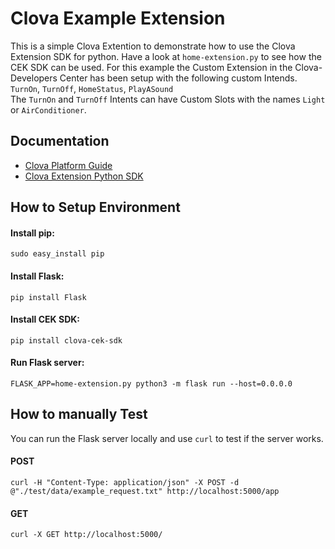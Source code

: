# Clova Example Extension

This is a simple Clova Extention to demonstrate how to use the Clova Extension SDK for python. Have a look at `home-extension.py` to see how the CEK SDK can be used.
For this example the Custom Extension in the Clova-Developers Center has been setup with the following custom Intends.
`TurnOn`, `TurnOff`, `HomeStatus`, `PlayASound`  
The `TurnOn` and `TurnOff` Intents can have Custom Slots with the names `Light` or `AirConditioner`.


## Documentation

* [Clova Platform Guide](https://clova-developers.line.me/guide/)
* [Clova Extension Python SDK](https://line.github.io/clova-cek-sdk-python/)

## How to Setup Environment
#### Install pip:
```
sudo easy_install pip
```

#### Install Flask:
```
pip install Flask
```

#### Install CEK SDK:
```
pip install clova-cek-sdk
```

#### Run Flask server:
```
FLASK_APP=home-extension.py python3 -m flask run --host=0.0.0.0
```

## How to manually Test
You can run the Flask server locally and use `curl` to test if the server works.

#### POST
```
curl -H "Content-Type: application/json" -X POST -d @"./test/data/example_request.txt" http://localhost:5000/app
```

#### GET
```
curl -X GET http://localhost:5000/
```
